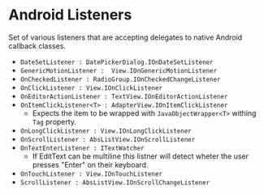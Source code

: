 # Android Listeners

Set of various listeners that are accepting delegates to native Android callback classes.

* `DateSetListener : DatePickerDialog.IOnDateSetListener`
* `GenericMotionListener :  View.IOnGenericMotionListener`
* `OnCheckedListener : RadioGroup.IOnCheckedChangeListener`
* `OnClickListener : View.IOnClickListener`
* `OnEditorActionListener : TextView.IOnEditorActionListener`
* `OnItemClickListener<T> : AdapterView.IOnItemClickListener`
    * Expects the item to be wrapped with `JavaObjectWrapper<T>` withing `Tag` property.
* `OnLongClickListener : View.IOnLongClickListener`
* `OnScrollListener : AbsListView.IOnScrollListener`
* `OnTextEnterListener : ITextWatcher`
    * If EditText can be multiline this listner will detect wheter the user presses "Enter" on their keyboard.
* `OnTouchListener : View.IOnTouchListener`
* `ScrollListener : AbsListView.IOnScrollChangeListener`



